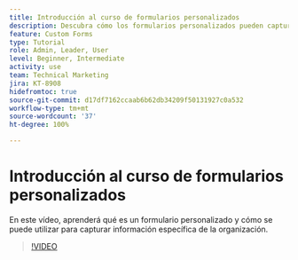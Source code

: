 ```yaml
---
title: Introducción al curso de formularios personalizados
description: Descubra cómo los formularios personalizados pueden capturar información específica de la organización.
feature: Custom Forms
type: Tutorial
role: Admin, Leader, User
level: Beginner, Intermediate
activity: use
team: Technical Marketing
jira: KT-8908
hidefromtoc: true
source-git-commit: d17df7162ccaab6b62db34209f50131927c0a532
workflow-type: tm+mt
source-wordcount: '37'
ht-degree: 100%

---
```


# Introducción al curso de formularios personalizados

En este vídeo, aprenderá qué es un formulario personalizado y cómo se puede utilizar para capturar información específica de la organización.

>[!VIDEO](https://video.tv.adobe.com/v/3432761/?quality=12&learn=on&enablevpops&captions=spa)
